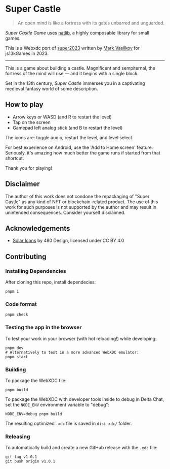 # Super Castle

> An open mind is like a fortress with its gates unbarred and unguarded.

*Super Castle Game* uses [natlib](https://github.com/mvasilkov/natlib), a highly composable library for small games.

This is a Webxdc port of [super2023](https://github.com/mvasilkov/super2023) written by [Mark Vasilkov](https://github.com/mvasilkov) for js13kGames in 2023.

---

This is a game about building a castle. Magnificent and sempiternal, the fortress of the mind will rise — and it begins with a single block.

Set in the 13th century, _Super Castle_ immerses you in a captivating medieval fantasy world of some description.

## How to play

- Arrow keys or WASD (and R to restart the level)
- Tap on the screen
- Gamepad left analog stick (and B to restart the level)

The icons are: toggle audio, restart the level, and level select.

For best experience on Android, use the 'Add to Home screen' feature. Seriously, it's amazing how much better the game runs if started from that shortcut.

Thank you for playing!

## Disclaimer

The author of this work does not condone the repackaging of "Super Castle" as any kind of NFT or blockchain-related product. The use of this work for such purposes is not supported by the author and may result in unintended consequences. Consider yourself disclaimed.

## Acknowledgements

- [Solar Icons](https://www.figma.com/community/file/1166831539721848736) by 480 Design, licensed under CC BY 4.0

## Contributing

### Installing Dependencies

After cloning this repo, install dependecies:

```
pnpm i
```

### Code format

```
pnpm check
```

### Testing the app in the browser

To test your work in your browser (with hot reloading!) while developing:

```
pnpm dev
# Alternatively to test in a more advanced WebXDC emulator:
pnpm start
```

### Building

To package the WebXDC file:

```
pnpm build
```

To package the WebXDC with developer tools inside to debug in Delta Chat, set the `NODE_ENV`
environment variable to "debug":

```
NODE_ENV=debug pnpm build
```

The resulting optimized `.xdc` file is saved in `dist-xdc/` folder.

### Releasing

To automatically build and create a new GitHub release with the `.xdc` file:

```
git tag v1.0.1
git push origin v1.0.1
```
